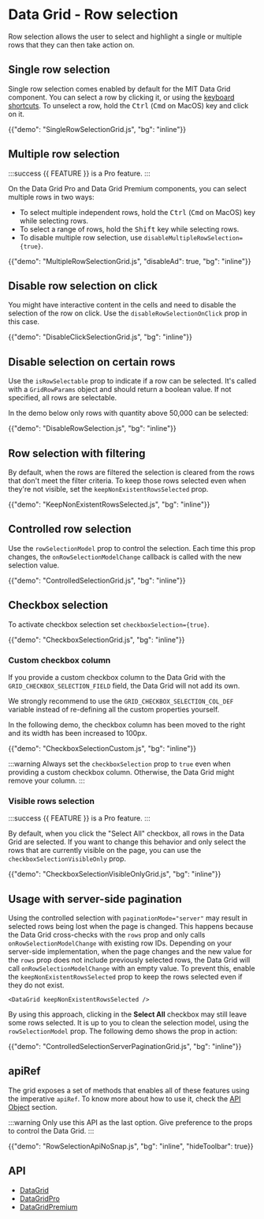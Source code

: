 # Data Grid - Row selection

<p class="description">Row selection allows the user to select and highlight a single or multiple rows that they can then take action on.</p>

## Single row selection

Single row selection comes enabled by default for the MIT Data Grid component.
You can select a row by clicking it, or using the [keyboard shortcuts](/x/react-data-grid/accessibility/#selection).
To unselect a row, hold the <kbd class="key">Ctrl</kbd> (<kbd class="key">Cmd</kbd> on MacOS) key and click on it.

{{"demo": "SingleRowSelectionGrid.js", "bg": "inline"}}

## Multiple row selection [<span class="plan-pro"></span>](/x/introduction/licensing/#pro-plan 'Pro plan')

:::success
{{ FEATURE }} is a Pro feature.
:::

On the Data Grid Pro and Data Grid Premium components, you can select multiple rows in two ways:

- To select multiple independent rows, hold the <kbd class="key">Ctrl</kbd> (<kbd class="key">Cmd</kbd> on MacOS) key while selecting rows.
- To select a range of rows, hold the <kbd class="key">Shift</kbd> key while selecting rows.
- To disable multiple row selection, use `disableMultipleRowSelection={true}`.

{{"demo": "MultipleRowSelectionGrid.js", "disableAd": true, "bg": "inline"}}

## Disable row selection on click

You might have interactive content in the cells and need to disable the selection of the row on click. Use the `disableRowSelectionOnClick` prop in this case.

{{"demo": "DisableClickSelectionGrid.js", "bg": "inline"}}

## Disable selection on certain rows

Use the `isRowSelectable` prop to indicate if a row can be selected.
It's called with a `GridRowParams` object and should return a boolean value.
If not specified, all rows are selectable.

In the demo below only rows with quantity above 50,000 can be selected:

{{"demo": "DisableRowSelection.js", "bg": "inline"}}

## Row selection with filtering

By default, when the rows are filtered the selection is cleared from the rows that don't meet the filter criteria.
To keep those rows selected even when they're not visible, set the `keepNonExistentRowsSelected` prop.

{{"demo": "KeepNonExistentRowsSelected.js", "bg": "inline"}}

## Controlled row selection

Use the `rowSelectionModel` prop to control the selection.
Each time this prop changes, the `onRowSelectionModelChange` callback is called with the new selection value.

{{"demo": "ControlledSelectionGrid.js", "bg": "inline"}}

## Checkbox selection

To activate checkbox selection set `checkboxSelection={true}`.

{{"demo": "CheckboxSelectionGrid.js", "bg": "inline"}}

### Custom checkbox column

If you provide a custom checkbox column to the Data Grid with the `GRID_CHECKBOX_SELECTION_FIELD` field, the Data Grid will not add its own.

We strongly recommend to use the `GRID_CHECKBOX_SELECTION_COL_DEF` variable instead of re-defining all the custom properties yourself.

In the following demo, the checkbox column has been moved to the right and its width has been increased to 100px.

{{"demo": "CheckboxSelectionCustom.js", "bg": "inline"}}

:::warning
Always set the `checkboxSelection` prop to `true` even when providing a custom checkbox column.
Otherwise, the Data Grid might remove your column.
:::

### Visible rows selection [<span class="plan-pro"></span>](/x/introduction/licensing/#pro-plan 'Pro plan')

:::success
{{ FEATURE }} is a Pro feature.
:::

By default, when you click the "Select All" checkbox, all rows in the Data Grid are selected.
If you want to change this behavior and only select the rows that are currently visible on the page, you can use the `checkboxSelectionVisibleOnly` prop.

{{"demo": "CheckboxSelectionVisibleOnlyGrid.js", "bg": "inline"}}

## Usage with server-side pagination

Using the controlled selection with `paginationMode="server"` may result in selected rows being lost when the page is changed.
This happens because the Data Grid cross-checks with the `rows` prop and only calls `onRowSelectionModelChange` with existing row IDs.
Depending on your server-side implementation, when the page changes and the new value for the `rows` prop does not include previously selected rows, the Data Grid will call `onRowSelectionModelChange` with an empty value.
To prevent this, enable the `keepNonExistentRowsSelected` prop to keep the rows selected even if they do not exist.

```tsx
<DataGrid keepNonExistentRowsSelected />
```

By using this approach, clicking in the **Select All** checkbox may still leave some rows selected.
It is up to you to clean the selection model, using the `rowSelectionModel` prop.
The following demo shows the prop in action:

{{"demo": "ControlledSelectionServerPaginationGrid.js", "bg": "inline"}}

## apiRef

The grid exposes a set of methods that enables all of these features using the imperative `apiRef`. To know more about how to use it, check the [API Object](/x/react-data-grid/api-object/) section.

:::warning
Only use this API as the last option. Give preference to the props to control the Data Grid.
:::

{{"demo": "RowSelectionApiNoSnap.js", "bg": "inline", "hideToolbar": true}}

## API

- [DataGrid](/x/api/data-grid/data-grid/)
- [DataGridPro](/x/api/data-grid/data-grid-pro/)
- [DataGridPremium](/x/api/data-grid/data-grid-premium/)
